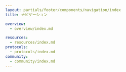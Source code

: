 ```yaml
---
layout: partials/footer/components/navigation/index
title: ナビゲーション

overview:
  - overview/index.md

resources:
  - resources/index.md
protocols:
  - protocols/index.md
community:
  - community/index.md
---
```

